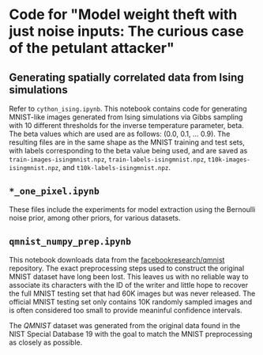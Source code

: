# Code for "Model weight theft with just noise inputs: The curious case of the petulant attacker"

## Generating spatially correlated data from Ising simulations
Refer to `cython_ising.ipynb`. This notebook contains code for generating MNIST-like images generated from Ising simulations via Gibbs sampling with 10 different thresholds for the inverse temperature parameter, beta. The beta values which are used are as follows: (0.0, 0.1, ... 0.9). The resulting files are in the same shape as the MNIST training and test sets, with labels corresponding to the beta value being used, and are saved as `train-images-isingmnist.npz`, `train-labels-isingmnist.npz`, `t10k-images-isingmnist.npz`, and `t10k-labels-isingmnist.npz`.

## `*_one_pixel.ipynb`
These files include the experiments for model extraction using the Bernoulli noise prior, among other priors, for various datasets. 

## `qmnist_numpy_prep.ipynb`
This notebook downloads data from the [facebookresearch/qmnist](https://github.com/facebookresearch/qmnist) repository. The exact preprocessing steps used to construct the original MNIST dataset have long been lost. This leaves us with no reliable way to associate its characters with the ID of the writer and little hope to recover the full MNIST testing set that had 60K images but was never released. The official MNIST testing set only contains 10K randomly sampled images and is often considered too small to provide meaninful confidence intervals.

The *QMNIST* dataset was generated from the original data found in the NIST Special Database 19 with the goal to match the MNIST preprocessing as closely as possible.
